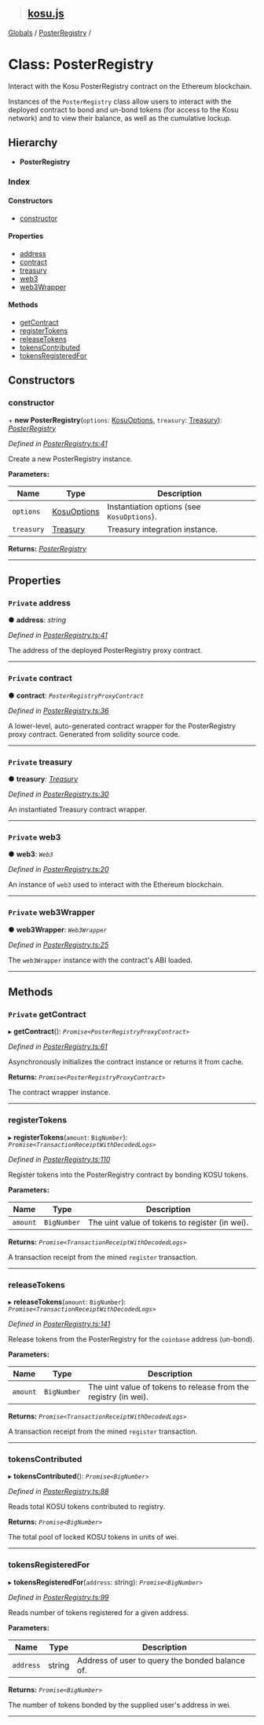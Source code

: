 > ## [kosu.js](../README.md)

[Globals](../globals.md) / [PosterRegistry](posterregistry.md) /

# Class: PosterRegistry

Interact with the Kosu PosterRegistry contract on the Ethereum blockchain.

Instances of the `PosterRegistry` class allow users to interact with the
deployed contract to bond and un-bond tokens (for access to the Kosu network)
and to view their balance, as well as the cumulative lockup.

## Hierarchy

-   **PosterRegistry**

### Index

#### Constructors

-   [constructor](posterregistry.md#constructor)

#### Properties

-   [address](posterregistry.md#private-address)
-   [contract](posterregistry.md#private-contract)
-   [treasury](posterregistry.md#private-treasury)
-   [web3](posterregistry.md#private-web3)
-   [web3Wrapper](posterregistry.md#private-web3wrapper)

#### Methods

-   [getContract](posterregistry.md#private-getcontract)
-   [registerTokens](posterregistry.md#registertokens)
-   [releaseTokens](posterregistry.md#releasetokens)
-   [tokensContributed](posterregistry.md#tokenscontributed)
-   [tokensRegisteredFor](posterregistry.md#tokensregisteredfor)

## Constructors

### constructor

\+ **new PosterRegistry**(`options`: [KosuOptions](../interfaces/kosuoptions.md), `treasury`: [Treasury](treasury.md)): _[PosterRegistry](posterregistry.md)_

_Defined in [PosterRegistry.ts:41](https://github.com/ParadigmFoundation/kosu-monorepo/blob/27596fd/packages/kosu.js/src/PosterRegistry.ts#L41)_

Create a new PosterRegistry instance.

**Parameters:**

| Name       | Type                                        | Description                                |
| ---------- | ------------------------------------------- | ------------------------------------------ |
| `options`  | [KosuOptions](../interfaces/kosuoptions.md) | Instantiation options (see `KosuOptions`). |
| `treasury` | [Treasury](treasury.md)                     | Treasury integration instance.             |

**Returns:** _[PosterRegistry](posterregistry.md)_

---

## Properties

### `Private` address

● **address**: _string_

_Defined in [PosterRegistry.ts:41](https://github.com/ParadigmFoundation/kosu-monorepo/blob/27596fd/packages/kosu.js/src/PosterRegistry.ts#L41)_

The address of the deployed PosterRegistry proxy contract.

---

### `Private` contract

● **contract**: _`PosterRegistryProxyContract`_

_Defined in [PosterRegistry.ts:36](https://github.com/ParadigmFoundation/kosu-monorepo/blob/27596fd/packages/kosu.js/src/PosterRegistry.ts#L36)_

A lower-level, auto-generated contract wrapper for the PosterRegistry
proxy contract. Generated from solidity source code.

---

### `Private` treasury

● **treasury**: _[Treasury](treasury.md)_

_Defined in [PosterRegistry.ts:30](https://github.com/ParadigmFoundation/kosu-monorepo/blob/27596fd/packages/kosu.js/src/PosterRegistry.ts#L30)_

An instantiated Treasury contract wrapper.

---

### `Private` web3

● **web3**: _`Web3`_

_Defined in [PosterRegistry.ts:20](https://github.com/ParadigmFoundation/kosu-monorepo/blob/27596fd/packages/kosu.js/src/PosterRegistry.ts#L20)_

An instance of `web3` used to interact with the Ethereum blockchain.

---

### `Private` web3Wrapper

● **web3Wrapper**: _`Web3Wrapper`_

_Defined in [PosterRegistry.ts:25](https://github.com/ParadigmFoundation/kosu-monorepo/blob/27596fd/packages/kosu.js/src/PosterRegistry.ts#L25)_

The `web3Wrapper` instance with the contract's ABI loaded.

---

## Methods

### `Private` getContract

▸ **getContract**(): _`Promise<PosterRegistryProxyContract>`_

_Defined in [PosterRegistry.ts:61](https://github.com/ParadigmFoundation/kosu-monorepo/blob/27596fd/packages/kosu.js/src/PosterRegistry.ts#L61)_

Asynchronously initializes the contract instance or returns it from cache.

**Returns:** _`Promise<PosterRegistryProxyContract>`_

The contract wrapper instance.

---

### registerTokens

▸ **registerTokens**(`amount`: `BigNumber`): _`Promise<TransactionReceiptWithDecodedLogs>`_

_Defined in [PosterRegistry.ts:110](https://github.com/ParadigmFoundation/kosu-monorepo/blob/27596fd/packages/kosu.js/src/PosterRegistry.ts#L110)_

Register tokens into the PosterRegistry contract by bonding KOSU tokens.

**Parameters:**

| Name     | Type        | Description                                    |
| -------- | ----------- | ---------------------------------------------- |
| `amount` | `BigNumber` | The uint value of tokens to register (in wei). |

**Returns:** _`Promise<TransactionReceiptWithDecodedLogs>`_

A transaction receipt from the mined `register` transaction.

---

### releaseTokens

▸ **releaseTokens**(`amount`: `BigNumber`): _`Promise<TransactionReceiptWithDecodedLogs>`_

_Defined in [PosterRegistry.ts:141](https://github.com/ParadigmFoundation/kosu-monorepo/blob/27596fd/packages/kosu.js/src/PosterRegistry.ts#L141)_

Release tokens from the PosterRegistry for the `coinbase` address (un-bond).

**Parameters:**

| Name     | Type        | Description                                                     |
| -------- | ----------- | --------------------------------------------------------------- |
| `amount` | `BigNumber` | The uint value of tokens to release from the registry (in wei). |

**Returns:** _`Promise<TransactionReceiptWithDecodedLogs>`_

A transaction receipt from the mined `register` transaction.

---

### tokensContributed

▸ **tokensContributed**(): _`Promise<BigNumber>`_

_Defined in [PosterRegistry.ts:88](https://github.com/ParadigmFoundation/kosu-monorepo/blob/27596fd/packages/kosu.js/src/PosterRegistry.ts#L88)_

Reads total KOSU tokens contributed to registry.

**Returns:** _`Promise<BigNumber>`_

The total pool of locked KOSU tokens in units of wei.

---

### tokensRegisteredFor

▸ **tokensRegisteredFor**(`address`: string): _`Promise<BigNumber>`_

_Defined in [PosterRegistry.ts:99](https://github.com/ParadigmFoundation/kosu-monorepo/blob/27596fd/packages/kosu.js/src/PosterRegistry.ts#L99)_

Reads number of tokens registered for a given address.

**Parameters:**

| Name      | Type   | Description                                     |
| --------- | ------ | ----------------------------------------------- |
| `address` | string | Address of user to query the bonded balance of. |

**Returns:** _`Promise<BigNumber>`_

The number of tokens bonded by the supplied user's address in wei.

---
